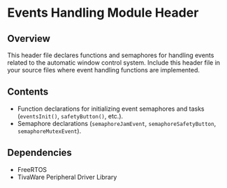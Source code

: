 # Events Handling Module Header

## Overview
This header file declares functions and semaphores for handling events related to the automatic window control system. Include this header file in your source files where event handling functions are implemented.

## Contents
- Function declarations for initializing event semaphores and tasks (`eventsInit()`, `safetyButton()`, etc.).
- Semaphore declarations (`semaphoreJamEvent`, `semaphoreSafetyButton`, `semaphoreMutexEvent`).

## Dependencies
- FreeRTOS
- TivaWare Peripheral Driver Library
